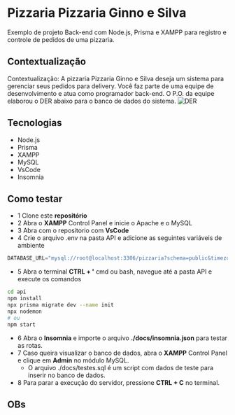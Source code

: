 # Pizzaria Pizzaria Ginno e Silva
Exemplo de projeto Back-end com Node.js, Prisma e XAMPP para registro e controle de pedidos de uma pizzaria.

## Contextualização
Contextualização:
A pizzaria Pizzaria Ginno e Silva deseja um sistema para gerenciar seus pedidos para delivery. Você faz parte de uma equipe de desenvolvimento e atua como programador back-end. O P.O. da equipe elaborou o DER abaixo para o banco de dados do sistema.
![DER](./docs/der.png)

## Tecnologias
- Node.js
- Prisma
- XAMPP
- MySQL
- VsCode
- Insomnia

## Como testar
- 1 Clone este **repositório**
- 2 Abra o **XAMPP** Control Panel e inicie o Apache e o MySQL
- 3 Abra com o repositorio com **VsCode**
- 4 Crie o arquivo .env na pasta API e adicione as seguintes variáveis de ambiente
```js
DATABASE_URL="mysql://root@localhost:3306/pizzaria?schema=public&timezone=UTC"
```
- 5 Abra o terminal **CTRL + '** cmd ou bash, navegue até a pasta API e execute os comandos
````bash
cd api
npm install
npx prisma migrate dev --name init
npx nodemon
# ou
npm start
````
- 6 Abra o **Insomnia** e importe o arquivo **./docs/insomnia.json** para testar as rotas.
- 7 Caso queira visualizar o banco de dados, abra o **XAMPP** Control Panel e clique em **Admin** no módulo MySQL.
    - O arquivo ./docs/testes.sql é um script com dados de teste para inserir no banco de dados.
- 8 Para parar a execução do servidor, pressione **CTRL + C** no terminal.

## OBs